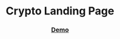 <h1 align="center">Crypto Landing Page</h1>

[<h3 align="center">Demo</h3>](https://amgadfikry.github.io/Crypto-Landing-Page/)
